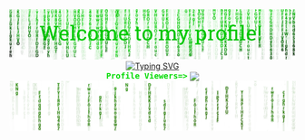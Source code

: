 <img src="assets/header.png" alt="WelcomePage">

<div align="center">
    <a href="https://git.io/typing-svg">
        <img src="https://readme-typing-svg.demolab.com?font=Fira+Code&weight=700&duration=7000&pause=1000&color=00DB01&random=false&width=435&lines=The+five+boxing+wizards+jump+quickly" alt="Typing SVG" />
    </a>
</div>

<link href="https://fonts.googleapis.com/css2?family=Fira+Code&display=swap" rel="stylesheet">

<div align="center">
    <span style="font-family: 'Fira Code', monospace; color: #00DB01FF;"><strong>Profile Viewers=></strong></span>
    <img align="center" src="https://profile-counter.glitch.me/{ricoglr}/count.svg"/>
</div>

<img src="assets/footer.png" alt="WelcomePage">
